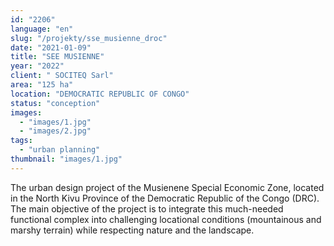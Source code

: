 ```yaml
---
id: "2206"
language: "en"
slug: "/projekty/sse_musienne_droc"
date: "2021-01-09"
title: "SEE MUSIENNE"
year: "2022"
client: " SOCITEQ Sarl"
area: "125 ha"
location: "DEMOCRATIC REPUBLIC OF CONGO"
status: "conception"
images:
  - "images/1.jpg"
  - "images/2.jpg"
tags:
  - "urban planning"
thumbnail: "images/1.jpg"
---
```

The urban design project of the Musienene Special Economic Zone, located in the North Kivu Province of the Democratic Republic of the Congo (DRC). The main objective of the project is to integrate this much-needed functional complex into challenging locational conditions (mountainous and marshy terrain) while respecting nature and the landscape.

